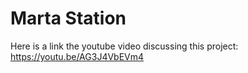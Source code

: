 # Marta Station

Here is a link the youtube video discussing this project: https://youtu.be/AG3J4VbEVm4
